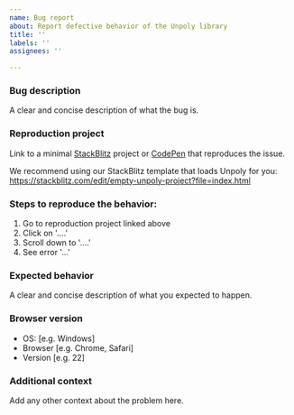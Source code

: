 ```yaml
---
name: Bug report
about: Report defective behavior of the Unpoly library
title: ''
labels: ''
assignees: ''

---
```


### Bug description

A clear and concise description of what the bug is.

### Reproduction project

Link to a minimal [StackBlitz](https://stackblitz.com/) project or [CodePen](https://codepen.io) that reproduces the issue.

We recommend using our StackBlitz template that loads Unpoly for you:
https://stackblitz.com/edit/empty-unpoly-project?file=index.html

### Steps to reproduce the behavior:

1. Go to reproduction project linked above
2. Click on '....'
3. Scroll down to '....'
4. See error '...'

### Expected behavior

A clear and concise description of what you expected to happen.

### Browser version

 - OS: [e.g. Windows]
 - Browser [e.g. Chrome, Safari]
 - Version [e.g. 22]

### Additional context

Add any other context about the problem here.
